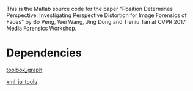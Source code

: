 This is the Matlab source code for the paper "Position Determines Perspective: Investigating Perspective Distortion for Image Forensics of Faces" by Bo Peng, Wei Wang, Jing Dong and Tieniu Tan at CVPR 2017 Media Forensics Workshop.

# Dependencies

[toolbox_graph](https://cn.mathworks.com/matlabcentral/fileexchange/5355-toolbox-graph)

[xml_io_tools](https://cn.mathworks.com/matlabcentral/fileexchange/12907-xml-io-tools)

